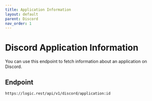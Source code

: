 ```yaml
---
title: Application Information
layout: default
parent: Discord
nav_order: 1
---
```

# **Discord Application Information**
You can use this endpoint to fetch information about an application on Discord.

## Endpoint
`https://logic.rest/api/v1/discord/application:id`
